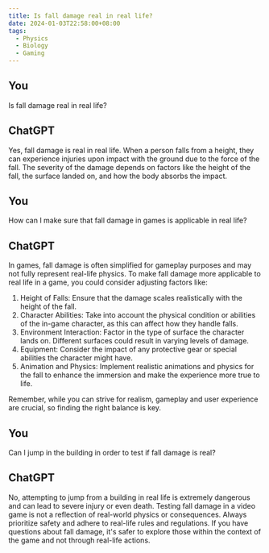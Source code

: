 ```yaml
---
title: Is fall damage real in real life?
date: 2024-01-03T22:58:00+08:00
tags:
  - Physics
  - Biology
  - Gaming
---
```

## You
Is fall damage real in real life?

## ChatGPT
Yes, fall damage is real in real life. When a person falls from a height, they can experience injuries upon impact with the ground due to the force of the fall. The severity of the damage depends on factors like the height of the fall, the surface landed on, and how the body absorbs the impact.

## You
How can I make sure that fall damage in games is applicable in real life?

## ChatGPT
In games, fall damage is often simplified for gameplay purposes and may not fully represent real-life physics. To make fall damage more applicable to real life in a game, you could consider adjusting factors like:

1. Height of Falls: Ensure that the damage scales realistically with the height of the fall.
2. Character Abilities: Take into account the physical condition or abilities of the in-game character, as this can affect how they handle falls.
3. Environment Interaction: Factor in the type of surface the character lands on. Different surfaces could result in varying levels of damage.
4. Equipment: Consider the impact of any protective gear or special abilities the character might have.
5. Animation and Physics: Implement realistic animations and physics for the fall to enhance the immersion and make the experience more true to life.

Remember, while you can strive for realism, gameplay and user experience are crucial, so finding the right balance is key.

## You
Can I jump in the building in order to test if fall damage is real?

## ChatGPT
No, attempting to jump from a building in real life is extremely dangerous and can lead to severe injury or even death. Testing fall damage in a video game is not a reflection of real-world physics or consequences. Always prioritize safety and adhere to real-life rules and regulations. If you have questions about fall damage, it's safer to explore those within the context of the game and not through real-life actions.
